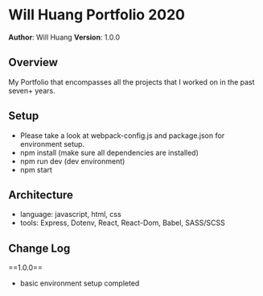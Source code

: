 # Will Huang Portfolio 2020

**Author**: Will Huang
**Version**: 1.0.0

## Overview
My Portfolio that encompasses all the projects that I worked on in the past seven+ years.

## Setup
- Please take a look at webpack-config.js and package.json for environment setup.
- npm install (make sure all dependencies are installed)
- npm run dev (dev environment)
- npm start

## Architecture
- language: javascript, html, css
- tools: Express, Dotenv, React, React-Dom, Babel, SASS/SCSS

## Change Log
==1.0.0==
- basic environment setup completed
